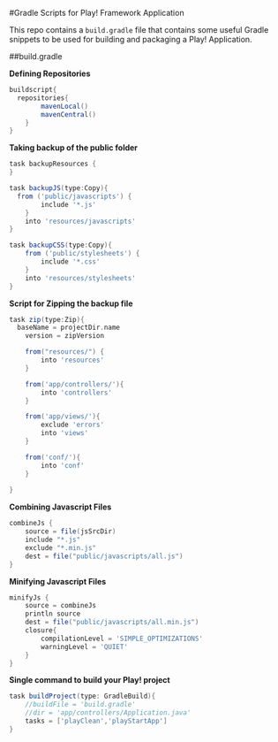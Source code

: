 #Gradle Scripts for Play! Framework Application

This repo contains a ````build.gradle```` file that contains some useful Gradle snippets to be used for building and packaging a Play! Application.

##build.gradle


**Defining Repositories**

````groovy
buildscript{
  repositories{
		mavenLocal()
		mavenCentral()
	}
}

````
**Taking backup of the public folder**

````groovy
task backupResources {
}

task backupJS(type:Copy){
  from ('public/javascripts') {
		include '*.js'
	}
	into 'resources/javascripts'
}

task backupCSS(type:Copy){
	from ('public/stylesheets') {
		include '*.css'
	}
	into 'resources/stylesheets'
}
````

**Script for Zipping the backup file**

````groovy
task zip(type:Zip){
  baseName = projectDir.name
	version = zipVersion

	from("resources/") {
		into 'resources'
	}

	from('app/controllers/'){
		into 'controllers'
	}

	from('app/views/'){
		exclude 'errors'
		into 'views'
	}

	from('conf/'){
		into 'conf'
	}
	
}
````

**Combining Javascript Files**
````groovy 
combineJs {
	source = file(jsSrcDir)
	include "*.js"
	exclude "*.min.js"
	dest = file("public/javascripts/all.js")
}
````
**Minifying Javascript Files**
````groovy
minifyJs {
	source = combineJs
	println source
	dest = file("public/javascripts/all.min.js")
	closure{
		compilationLevel = 'SIMPLE_OPTIMIZATIONS'
		warningLevel = 'QUIET'
	}
}
````
**Single command to build your Play! project**
````groovy
task buildProject(type: GradleBuild){
	//buildFile = 'build.gradle'
	//dir = 'app/controllers/Application.java'
	tasks = ['playClean','playStartApp']
}
````